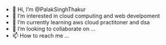 - 👋 Hi, I’m @PalakSinghThakur
- 👀 I’m interested in cloud computing and web develpoment
- 🌱 I’m currently learning aws cloud practitoner and dsa
- 💞️ I’m looking to collaborate on ...
- 📫 How to reach me ...

<!---
PalakSinghThakur/PalakSinghThakur is a ✨ special ✨ repository because its `README.md` (this file) appears on your GitHub profile.
You can click the Preview link to take a look at your changes.
--->
